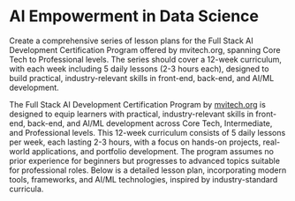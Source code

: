 # AI Empowerment in Data Science

Create a comprehensive series of lesson plans for the Full Stack AI Development Certification Program offered by mvitech.org, spanning Core Tech to Professional levels. The series should cover a 12-week curriculum, with each week including 5 daily lessons (2-3 hours each), designed to build practical, industry-relevant skills in front-end, back-end, and AI/ML development.

The Full Stack AI Development Certification Program by [mvitech.org](https://mvitech.org/) is designed to equip learners with practical, industry-relevant skills in front-end, back-end, and AI/ML development across Core Tech, Intermediate, and Professional levels. This 12-week curriculum consists of 5 daily lessons per week, each lasting 2-3 hours, with a focus on hands-on projects, real-world applications, and portfolio development. The program assumes no prior experience for beginners but progresses to advanced topics suitable for professional roles. Below is a detailed lesson plan, incorporating modern tools, frameworks, and AI/ML technologies, inspired by industry-standard curricula.

